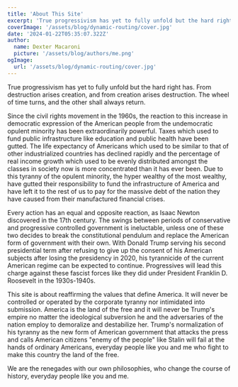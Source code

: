 ```yaml
---
title: 'About This Site'
excerpt: 'True progressivism has yet to fully unfold but the hard right has. From destruction arises creation, and from creation arises destruction. The wheel of time turns, and the other shall always return.'
coverImage: '/assets/blog/dynamic-routing/cover.jpg'
date: '2024-01-22T05:35:07.322Z'
author:
  name: Dexter Macaroni
  picture: '/assets/blog/authors/me.png'
ogImage:
  url: '/assets/blog/dynamic-routing/cover.jpg'
---
```


True progressivism has yet to fully unfold but the hard right has. From destruction arises creation, and from creation arises destruction. The wheel of time turns, and the other shall always return.

Since the civil rights movement in the 1960s, the reaction to this increase in democratic expression of the American people from the undemocratic opulent minority has been extraordinarily powerful. Taxes which used to fund public infrastructure like education and public health have been gutted. The life expectancy of Americans which used to be similar to that of other industrialized countries has declined rapidly and the percentage of real income growth which used to be evenly distributed amongst the classes in society now is more concentrated than it has ever been. Due to this tyranny of the opulent minority, the hyper wealthy of the most wealthy, have gutted their responsibility to fund the infrastructure of America and have left it to the rest of us to pay for the massive debt of the nation they have caused from their manufactured financial crises.

Every action has an equal and opposite reaction, as Isaac Newton discovered in the 17th century. The swings between periods of conservative and progressive controlled government is ineluctable, unless one of these two decides to break the constitutional pendulum and replace the American form of government with their own. With Donald Trump serving his second presidential term after refusing to give up the consent of his American subjects after losing the presidency in 2020, his tyrannicide of the current American regime can be expected to continue. Progressives will lead this charge against these fascist forces like they did under President Franklin D. Roosevelt in the 1930s-1940s.

This site is about reaffirming the values that define America. It will never be controlled or operated by the corporate tyranny nor intimidated into submission. America is the land of the free and it will never be Trump's empire no matter the ideological subversion he and the adversaries of the nation employ to demoralize and destabilize her. Trump's normalization of his tyranny as the new form of American government that attacks the press and calls American citizens "enemy of the people" like Stalin will fail at the hands of ordinary Americans, everyday people like you and me who fight to make this country the land of the free.

We are the renegades with our own philosophies, who change the course of history, everyday people like you and me.
